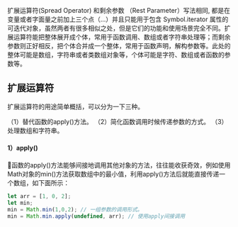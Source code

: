 扩展运算符(Spread Operator) 和剩余参数 （Rest Parameter）写法相同, 都是在变量或者字面量之前加上三个点（...）并且只能用于包含 Symbol.iterator 属性的可迭代对象，虽然两者有很多相似之处，但是它们的功能和使用场景完全不同。扩展运算符能把整体展开成个体，常用于函数调用、数组或者字符串处理等；而剩余参数则正好相反，把个体合并成一个整体，常用于函数声明，解构参数等。此处的整体可能是数组，字符串或者类数组对象等，个体可能是字符、数组或者函数的参数等。

## 扩展运算符

扩展运算符的用途简单概括，可以分为一下三种。

（1）替代函数的apply()方法。
（2）简化函数调用时候传递参数的方式。
（3）处理数组和字符串。

#### 1）apply()

函数的apply()方法能够间接地调用其他对象的方法，往往能收获奇效，例如使用Math对象的min()方法获取数组中的最小值，利用apply()方法后就能直接传递一个数组，如下面所示：

```js
let arr = [1, 0, 2];
let min;
min = Math.min(1,0,2); // 一组参数的调用形式。
min = Math.min.apply(undefined, arr); // 使用apply间接调用
```


